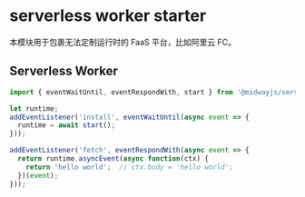 # serverless worker starter

本模块用于包裹无法定制运行时的 FaaS 平台，比如阿里云 FC。

## Serverless Worker

```ts
import { eventWaitUntil, eventRespondWith, start } from '@midwayjs/serverless-worker-starter';

let runtime;
addEventListener('install', eventWaitUntil(async event => {
  runtime = await start();
}));

addEventListener('fetch', eventRespondWith(async event => {
  return runtime.asyncEvent(async function(ctx) {
    return 'hello world';  // ctx.body = 'hello world';
  })(event);
}));
```
